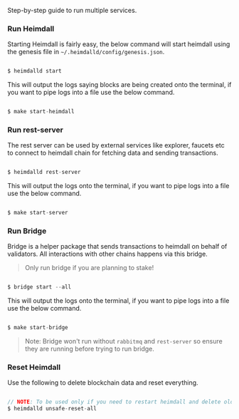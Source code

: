 Step-by-step guide to run multiple services.

### Run Heimdall

Starting Heimdall is fairly easy, the below command will start heimdall using the genesis file in `~/.heimdalld/config/genesis.json`.

```js

$ heimdalld start 

```

This will output the logs saying blocks are being created onto the terminal, if you want to pipe logs into a file use the below command.

```js

$ make start-heimdall

```

### Run rest-server

The rest server can be used by external services like explorer, faucets etc to connect to heimdall chain for fetching data and sending transactions.

```js

$ heimdalld rest-server

```

This will output the logs onto the terminal, if you want to pipe logs into a file use the below command.

```js

$ make start-server

```

### Run Bridge

Bridge is a helper package that sends transactions to heimdall on behalf of validators. All interactions with other chains happens via this bridge.

> Only run bridge if you are planning to stake!

```js

$ bridge start --all

```

This will output the logs onto the terminal, if you want to pipe logs into a file use the below command.

```js

$ make start-bridge

```

> Note: Bridge won't run without `rabbitmq` and `rest-server` so ensure they are running before trying to run bridge.

### Reset Heimdall

Use the following to delete blockchain data and reset everything.

```js

// NOTE: To be used only if you need to restart heimdall and delete old data.
$ heimdalld unsafe-reset-all

```